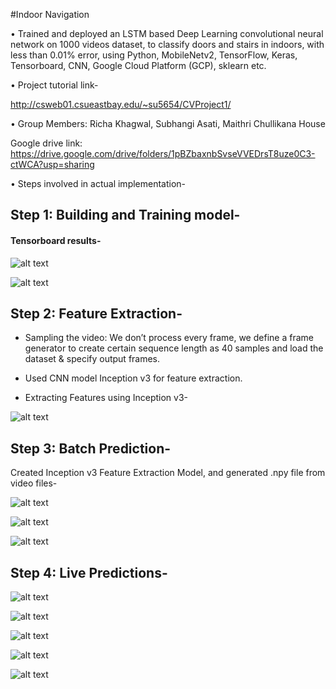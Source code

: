 #Indoor Navigation

• Trained and deployed an LSTM based Deep Learning convolutional neural network on 1000 videos dataset, to classify doors and stairs in indoors, with less than 0.01% error, using Python, MobileNetv2, TensorFlow, Keras, Tensorboard, CNN, Google Cloud Platform (GCP), sklearn etc.

• Project tutorial link-

http://csweb01.csueastbay.edu/~su5654/CVProject1/

• Group Members: Richa Khagwal, Subhangi Asati, Maithri Chullikana House

Google drive link: https://drive.google.com/drive/folders/1pBZbaxnbSvseVVEDrsT8uze0C3-ctWCA?usp=sharing

• Steps involved in actual implementation-

## Step 1: Building and Training model-

#### Tensorboard results-


![alt text](https://github.com/Maithri-CH/IndoorNavigation/blob/master/images/step191.PNG)

![alt text](https://github.com/Maithri-CH/IndoorNavigation/blob/master/images/step192.PNG)

## Step 2: Feature Extraction-

- Sampling the video: We don’t process every frame, we define a frame generator to create certain sequence length as 40 samples and load the dataset & specify output frames.

- Used CNN model Inception v3 for feature extraction.

- Extracting Features using Inception v3-

![alt text](https://github.com/Maithri-CH/IndoorNavigation/blob/master/images/step24.PNG)

## Step 3: Batch Prediction-

Created Inception v3 Feature Extraction Model, and generated .npy file from video files-

![alt text](https://github.com/Maithri-CH/IndoorNavigation/blob/master/images/step32.PNG)


![alt text](https://github.com/Maithri-CH/IndoorNavigation/blob/master/images/step34.PNG)

![alt text](https://github.com/Maithri-CH/IndoorNavigation/blob/master/images/step35.PNG)

## Step 4: Live Predictions-


![alt text](https://github.com/Maithri-CH/IndoorNavigation/blob/master/images/step48.PNG)

![alt text](https://github.com/Maithri-CH/IndoorNavigation/blob/master/images/step49.PNG)

![alt text](https://github.com/Maithri-CH/IndoorNavigation/blob/master/images/step50.PNG)

![alt text](https://github.com/Maithri-CH/IndoorNavigation/blob/master/images/step51.PNG)

![alt text](https://github.com/Maithri-CH/IndoorNavigation/blob/master/images/step52.PNG)


